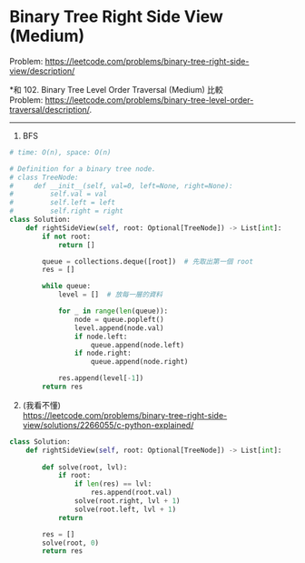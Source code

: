 Binary Tree Right Side View (Medium)
===

Problem: https://leetcode.com/problems/binary-tree-right-side-view/description/

*和 102. Binary Tree Level Order Traversal (Medium) 比較     
Problem: https://leetcode.com/problems/binary-tree-level-order-traversal/description/.   

---

1. BFS
```python
# time: O(n), space: O(n)

# Definition for a binary tree node.
# class TreeNode:
#     def __init__(self, val=0, left=None, right=None):
#         self.val = val
#         self.left = left
#         self.right = right
class Solution:
    def rightSideView(self, root: Optional[TreeNode]) -> List[int]:
        if not root:
            return []

        queue = collections.deque([root])  # 先取出第一個 root
        res = []

        while queue:
            level = []  # 放每一層的資料

            for _ in range(len(queue)):
                node = queue.popleft()
                level.append(node.val)
                if node.left:
                    queue.append(node.left)
                if node.right:
                    queue.append(node.right)

            res.append(level[-1])
        return res
```
        
2. (我看不懂)   
https://leetcode.com/problems/binary-tree-right-side-view/solutions/2266055/c-python-explained/
```python
class Solution:
    def rightSideView(self, root: Optional[TreeNode]) -> List[int]:
        
        def solve(root, lvl):
        	if root:
        		if len(res) == lvl:
        			res.append(root.val)
        		solve(root.right, lvl + 1)
        		solve(root.left, lvl + 1)
        	return 

        res = []
        solve(root, 0)
        return res  
```





